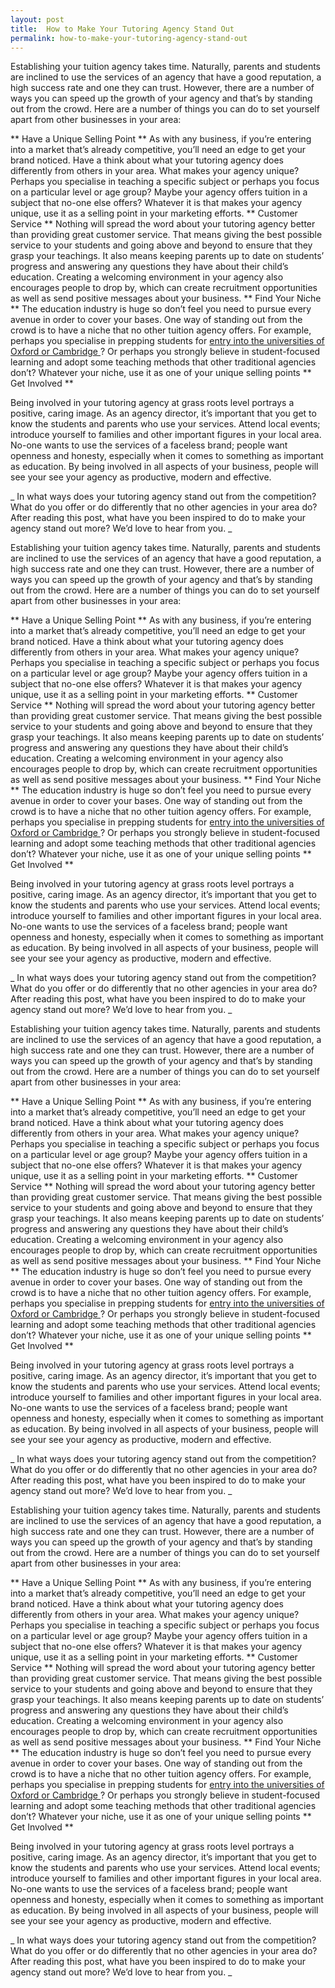 ```yaml
---
layout: post
title:  How to Make Your Tutoring Agency Stand Out
permalink: how-to-make-your-tutoring-agency-stand-out
---
```

Establishing your tuition agency takes time. Naturally, parents and students
are inclined to use the services of an agency that have a good reputation, a
high success rate and one they can trust. However, there are a number of ways
you can speed up the growth of your agency and that’s by standing out from the
crowd. Here are a number of things you can do to set yourself apart from other
businesses in your area:

** Have a Unique Selling Point ** As with any business, if you’re entering into a market that’s already competitive, you’ll need an edge to get your brand noticed. Have a think about what your tutoring agency does differently from others in your area. What makes your agency unique? Perhaps you specialise in teaching a specific subject or perhaps you focus on a particular level or age group? Maybe your agency offers tuition in a subject that no-one else offers? Whatever it is that makes your agency unique, use it as a selling point in your marketing efforts. ** Customer Service ** Nothing will spread the word about your tutoring agency better than providing great customer service. That means giving the best possible service to your students and going above and beyond to ensure that they grasp your teachings. It also means keeping parents up to date on students’ progress and answering any questions they have about their child’s education. Creating a welcoming environment in your agency also encourages people to drop by, which can create recruitment opportunities as well as send positive messages about your business. ** Find Your Niche ** The education industry is huge so don’t feel you need to pursue every avenue in order to cover your bases. One way of standing out from the crowd is to have a niche that no other tuition agency offers. For example, perhaps you specialise in prepping students for [ entry into the universities of Oxford or Cambridge ](http://www.brightyoungthings.co.uk/oxbridge-preparation/) ? Or perhaps you strongly believe in student-focused learning and adopt some teaching methods that other traditional agencies don’t? Whatever your niche, use it as one of your unique selling points ** Get Involved **

Being involved in your tutoring agency at grass roots level portrays a
positive, caring image. As an agency director, it’s important that you get to
know the students and parents who use your services. Attend local events;
introduce yourself to families and other important figures in your local area.
No-one wants to use the services of a faceless brand; people want openness and
honesty, especially when it comes to something as important as education. By
being involved in all aspects of your business, people will see your see your
agency as productive, modern and effective.

_ In what ways does your tutoring agency stand out from the competition? What
do you offer or do differently that no other agencies in your area do? After
reading this post, what have you been inspired to do to make your agency stand
out more? We’d love to hear from you. _

Establishing your tuition agency takes time. Naturally, parents and students
are inclined to use the services of an agency that have a good reputation, a
high success rate and one they can trust. However, there are a number of ways
you can speed up the growth of your agency and that’s by standing out from the
crowd. Here are a number of things you can do to set yourself apart from other
businesses in your area:

** Have a Unique Selling Point ** As with any business, if you’re entering into a market that’s already competitive, you’ll need an edge to get your brand noticed. Have a think about what your tutoring agency does differently from others in your area. What makes your agency unique? Perhaps you specialise in teaching a specific subject or perhaps you focus on a particular level or age group? Maybe your agency offers tuition in a subject that no-one else offers? Whatever it is that makes your agency unique, use it as a selling point in your marketing efforts. ** Customer Service ** Nothing will spread the word about your tutoring agency better than providing great customer service. That means giving the best possible service to your students and going above and beyond to ensure that they grasp your teachings. It also means keeping parents up to date on students’ progress and answering any questions they have about their child’s education. Creating a welcoming environment in your agency also encourages people to drop by, which can create recruitment opportunities as well as send positive messages about your business. ** Find Your Niche ** The education industry is huge so don’t feel you need to pursue every avenue in order to cover your bases. One way of standing out from the crowd is to have a niche that no other tuition agency offers. For example, perhaps you specialise in prepping students for [ entry into the universities of Oxford or Cambridge ](http://www.brightyoungthings.co.uk/oxbridge-preparation/) ? Or perhaps you strongly believe in student-focused learning and adopt some teaching methods that other traditional agencies don’t? Whatever your niche, use it as one of your unique selling points ** Get Involved **

Being involved in your tutoring agency at grass roots level portrays a
positive, caring image. As an agency director, it’s important that you get to
know the students and parents who use your services. Attend local events;
introduce yourself to families and other important figures in your local area.
No-one wants to use the services of a faceless brand; people want openness and
honesty, especially when it comes to something as important as education. By
being involved in all aspects of your business, people will see your see your
agency as productive, modern and effective.

_ In what ways does your tutoring agency stand out from the competition? What
do you offer or do differently that no other agencies in your area do? After
reading this post, what have you been inspired to do to make your agency stand
out more? We’d love to hear from you. _

Establishing your tuition agency takes time. Naturally, parents and students
are inclined to use the services of an agency that have a good reputation, a
high success rate and one they can trust. However, there are a number of ways
you can speed up the growth of your agency and that’s by standing out from the
crowd. Here are a number of things you can do to set yourself apart from other
businesses in your area:

** Have a Unique Selling Point ** As with any business, if you’re entering into a market that’s already competitive, you’ll need an edge to get your brand noticed. Have a think about what your tutoring agency does differently from others in your area. What makes your agency unique? Perhaps you specialise in teaching a specific subject or perhaps you focus on a particular level or age group? Maybe your agency offers tuition in a subject that no-one else offers? Whatever it is that makes your agency unique, use it as a selling point in your marketing efforts. ** Customer Service ** Nothing will spread the word about your tutoring agency better than providing great customer service. That means giving the best possible service to your students and going above and beyond to ensure that they grasp your teachings. It also means keeping parents up to date on students’ progress and answering any questions they have about their child’s education. Creating a welcoming environment in your agency also encourages people to drop by, which can create recruitment opportunities as well as send positive messages about your business. ** Find Your Niche ** The education industry is huge so don’t feel you need to pursue every avenue in order to cover your bases. One way of standing out from the crowd is to have a niche that no other tuition agency offers. For example, perhaps you specialise in prepping students for [ entry into the universities of Oxford or Cambridge ](http://www.brightyoungthings.co.uk/oxbridge-preparation/) ? Or perhaps you strongly believe in student-focused learning and adopt some teaching methods that other traditional agencies don’t? Whatever your niche, use it as one of your unique selling points ** Get Involved **

Being involved in your tutoring agency at grass roots level portrays a
positive, caring image. As an agency director, it’s important that you get to
know the students and parents who use your services. Attend local events;
introduce yourself to families and other important figures in your local area.
No-one wants to use the services of a faceless brand; people want openness and
honesty, especially when it comes to something as important as education. By
being involved in all aspects of your business, people will see your see your
agency as productive, modern and effective.

_ In what ways does your tutoring agency stand out from the competition? What
do you offer or do differently that no other agencies in your area do? After
reading this post, what have you been inspired to do to make your agency stand
out more? We’d love to hear from you. _

Establishing your tuition agency takes time. Naturally, parents and students
are inclined to use the services of an agency that have a good reputation, a
high success rate and one they can trust. However, there are a number of ways
you can speed up the growth of your agency and that’s by standing out from the
crowd. Here are a number of things you can do to set yourself apart from other
businesses in your area:

** Have a Unique Selling Point ** As with any business, if you’re entering into a market that’s already competitive, you’ll need an edge to get your brand noticed. Have a think about what your tutoring agency does differently from others in your area. What makes your agency unique? Perhaps you specialise in teaching a specific subject or perhaps you focus on a particular level or age group? Maybe your agency offers tuition in a subject that no-one else offers? Whatever it is that makes your agency unique, use it as a selling point in your marketing efforts. ** Customer Service ** Nothing will spread the word about your tutoring agency better than providing great customer service. That means giving the best possible service to your students and going above and beyond to ensure that they grasp your teachings. It also means keeping parents up to date on students’ progress and answering any questions they have about their child’s education. Creating a welcoming environment in your agency also encourages people to drop by, which can create recruitment opportunities as well as send positive messages about your business. ** Find Your Niche ** The education industry is huge so don’t feel you need to pursue every avenue in order to cover your bases. One way of standing out from the crowd is to have a niche that no other tuition agency offers. For example, perhaps you specialise in prepping students for [ entry into the universities of Oxford or Cambridge ](http://www.brightyoungthings.co.uk/oxbridge-preparation/) ? Or perhaps you strongly believe in student-focused learning and adopt some teaching methods that other traditional agencies don’t? Whatever your niche, use it as one of your unique selling points ** Get Involved **

Being involved in your tutoring agency at grass roots level portrays a
positive, caring image. As an agency director, it’s important that you get to
know the students and parents who use your services. Attend local events;
introduce yourself to families and other important figures in your local area.
No-one wants to use the services of a faceless brand; people want openness and
honesty, especially when it comes to something as important as education. By
being involved in all aspects of your business, people will see your see your
agency as productive, modern and effective.

_ In what ways does your tutoring agency stand out from the competition? What
do you offer or do differently that no other agencies in your area do? After
reading this post, what have you been inspired to do to make your agency stand
out more? We’d love to hear from you. _
